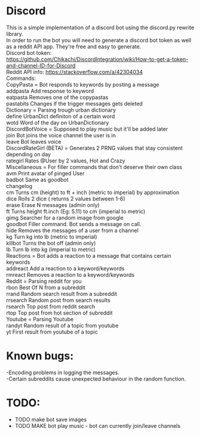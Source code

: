 # Discord   
This is a simple implementation of a discord bot using the discord.py rewrite library.      
In order to run the bot you will need to generate a discord bot token as well as a reddit API app. They're free and easy to generate.            
Discord bot token: https://github.com/Chikachi/DiscordIntegration/wiki/How-to-get-a-token-and-channel-ID-for-Discord       
Reddit API info: https://stackoverflow.com/a/42304034         
Commands:   
CopyPasta = Bot responds to keywords by posting a message    
  addpasta  Add response to keyword    
  eatpasta  Removes one of the copypastas   
  pastabits Changes if the trigger messages gets deleted    
Dictionary = Parsing trough urban dictionary   
  define    UrbanDict definiton of a certain word   
  wotd      Word of the day on UrbanDictionary   
DiscordBotVoice = Supposed to play music but it'll be added later   
  join      Bot joins the voice channel the user is in   
  leave     Bot leaves voice   
DiscordRateGirl (BETA) = Generates 2 PRNG values that stay consistent depending on day   
  rategirl  Rates @User by 2 values, Hot and Crazy    
Miscellaneous = For filler commands that don't deserve their own class   
  avm       Print avatar of pinged User   
  badbot    Same as goodbot   
  changelog    
  cm        Turns cm (height) to ft + inch (metric to imperial) by approximation   
  dice      Rolls 2 dice ( returns 2 values between 1-6)   
  erase     Erase N messages (admin only)   
  ft        Turns height ft.inch (Eg: 5.11) to cm (imperial to metric)      
  gimg      Searcher for a random image from google         
  goodbot   Filler command. Bot sends a message on call.      
  hide      Removes the messages of a user from a channel      
  kg        Turn kg into lb (metric to imperial)      
  killbot   Turns the bot off (admin only)   
  lb        Turn lb into kg (imperial to metric)   
Reactions = Bot adds a reaction to a message that contains certain keywords   
  addreact  Add a reaction to a keyword/keywords   
  rmreact   Removes a reaction to a keyword/keywords   
Reddit = Parsing reddit for you   
  rbon      Best Of N from a subreddit   
  rrand     Random search result from a subreddit   
  rrsearch  Random post from search results      
  rsearch   Top post from reddit search      
  rtop      Top post from hot section of subreddit   
Youtube = Parsing Youtube         
  randyt    Random result of a topic from youtube      
  yt        First result from youtube of a topic      
     
# Known bugs:      
-Encoding problems in logging the messages.          
-Certain subreddits cause unexpected behaviour in the random function.       
   
# TODO:   
- TODO make bot save images   
- TODO MAKE bot play music - bot can currently join/leave channels   
